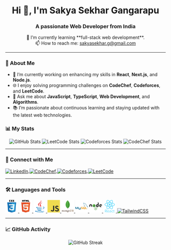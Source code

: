 <h1 align="center">Hi 👋, I'm Sakya Sekhar Gangarapu</h1>
<h3 align="center">A passionate Web Developer from India</h3>

<p align="center">
  🌱 I’m currently learning **full-stack web development**.<br>
  📫 How to reach me: <a href="mailto:sakyasekhar.g@gmail.com">sakyasekhar.g@gmail.com</a>
</p>

---

### 🚀 About Me
- 🔭 I’m currently working on enhancing my skills in **React**, **Next.js**, and **Node.js**.
- 🌐 I enjoy solving programming challenges on **CodeChef**, **Codeforces**, and **LeetCode**.
- 💬 Ask me about **JavaScript**, **TypeScript**, **Web Development**, and **Algorithms**.
- 📚 I’m passionate about continuous learning and staying updated with the latest web technologies.

### 📊 My Stats
<p align="center">
  <img src="https://github-readme-stats.vercel.app/api?username=sakyasekhar&show_icons=true&theme=radical" alt="GitHub Stats" />
  <img src="https://leetcard.jacoblin.cool/sakyasekhar?theme=light&ext=heatmap" alt="LeetCode Stats" />
  <img src="https://img.shields.io/badge/Codeforces-Rating-1700-blue?logo=codeforces" alt="Codeforces Stats" />
  <img src="https://img.shields.io/badge/CodeChef-Rating-1600-green?logo=codechef" alt="CodeChef Stats" />
</p>

---

### 🤝 Connect with Me
<p align="left">
  <a href="https://linkedin.com/in/sakyasekhar-gangarapu" target="_blank">
    <img align="center" src="https://raw.githubusercontent.com/rahuldkjain/github-profile-readme-generator/master/src/images/icons/Social/linked-in-alt.svg" alt="LinkedIn" height="30" width="40" />
  </a>
  <a href="https://www.codechef.com/users/sakyasekhar" target="_blank">
    <img align="center" src="https://cdn.jsdelivr.net/npm/simple-icons@3.1.0/icons/codechef.svg" alt="CodeChef" height="30" width="40" />
  </a>
  <a href="https://codeforces.com/profile/sakyasekhar" target="_blank">
    <img align="center" src="https://raw.githubusercontent.com/rahuldkjain/github-profile-readme-generator/master/src/images/icons/Social/codeforces.svg" alt="Codeforces" height="30" width="40" />
  </a>
  <a href="https://www.leetcode.com/sakyasekhar" target="_blank">
    <img align="center" src="https://raw.githubusercontent.com/rahuldkjain/github-profile-readme-generator/master/src/images/icons/Social/leet-code.svg" alt="LeetCode" height="30" width="40" />
  </a>
</p>

---

### 🛠 Languages and Tools
<p align="left"> 
  <a href="https://www.w3schools.com/css/" target="_blank" rel="noreferrer"> 
    <img src="https://raw.githubusercontent.com/devicons/devicon/master/icons/css3/css3-original-wordmark.svg" alt="CSS3" width="40" height="40"/> 
  </a> 
  <a href="https://www.w3.org/html/" target="_blank" rel="noreferrer"> 
    <img src="https://raw.githubusercontent.com/devicons/devicon/master/icons/html5/html5-original-wordmark.svg" alt="HTML5" width="40" height="40"/> 
  </a> 
  <a href="https://www.java.com" target="_blank" rel="noreferrer"> 
    <img src="https://raw.githubusercontent.com/devicons/devicon/master/icons/java/java-original.svg" alt="Java" width="40" height="40"/> 
  </a> 
  <a href="https://developer.mozilla.org/en-US/docs/Web/JavaScript" target="_blank" rel="noreferrer"> 
    <img src="https://raw.githubusercontent.com/devicons/devicon/master/icons/javascript/javascript-original.svg" alt="JavaScript" width="40" height="40"/> 
  </a> 
  <a href="https://www.mongodb.com/" target="_blank" rel="noreferrer"> 
    <img src="https://raw.githubusercontent.com/devicons/devicon/master/icons/mongodb/mongodb-original-wordmark.svg" alt="MongoDB" width="40" height="40"/> 
  </a> 
  <a href="https://www.mysql.com/" target="_blank" rel="noreferrer"> 
    <img src="https://raw.githubusercontent.com/devicons/devicon/master/icons/mysql/mysql-original-wordmark.svg" alt="MySQL" width="40" height="40"/> 
  </a> 
  <a href="https://nodejs.org" target="_blank" rel="noreferrer"> 
    <img src="https://raw.githubusercontent.com/devicons/devicon/master/icons/nodejs/nodejs-original-wordmark.svg" alt="Node.js" width="40" height="40"/> 
  </a> 
  <a href="https://reactjs.org/" target="_blank" rel="noreferrer"> 
    <img src="https://raw.githubusercontent.com/devicons/devicon/master/icons/react/react-original-wordmark.svg" alt="React" width="40" height="40"/> 
  </a> 
  <a href="https://tailwindcss.com/" target="_blank" rel="noreferrer"> 
    <img src="https://www.vectorlogo.zone/logos/tailwindcss/tailwindcss-icon.svg" alt="TailwindCSS" width="40" height="40"/> 
  </a> 
</p>

---

### 📈 GitHub Activity
<p align="center">
  <img src="https://github-readme-streak-stats.herokuapp.com/?user=sakyasekhar&theme=radical" alt="GitHub Streak" />
</p>

